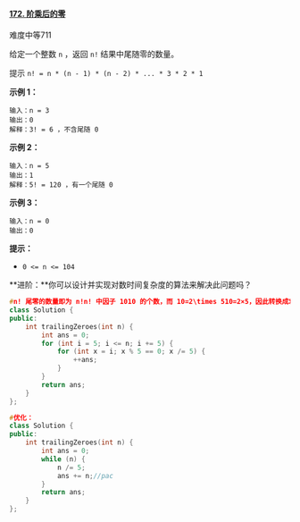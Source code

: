#### [172. 阶乘后的零](https://leetcode.cn/problems/factorial-trailing-zeroes/)

难度中等711

给定一个整数 `n` ，返回 `n!` 结果中尾随零的数量。

提示 `n! = n * (n - 1) * (n - 2) * ... * 3 * 2 * 1` 

**示例 1：**

```
输入：n = 3
输出：0
解释：3! = 6 ，不含尾随 0
```

**示例 2：**

```
输入：n = 5
输出：1
解释：5! = 120 ，有一个尾随 0
```

**示例 3：**

```
输入：n = 0
输出：0
```

**提示：**

- `0 <= n <= 104`

**进阶：**你可以设计并实现对数时间复杂度的算法来解决此问题吗？

```cpp
#n! 尾零的数量即为 n!n! 中因子 1010 的个数，而 10=2\times 510=2×5，因此转换成求 n!n! 中质因子 22 的个数和质因子 55 的个数的较小值。由于质因子 55 的个数不会大于质因子 22 的个数（具体证明见方法二），我们可以仅考虑质因子 55 的个数。而 n!n! 中质因子 55 的个数等于 [1,n][1,n] 的每个数的质因子 55 的个数之和，我们可以通过遍历 [1,n][1,n] 的所有 55 的倍数求出。
class Solution {
public:
    int trailingZeroes(int n) {
        int ans = 0;
        for (int i = 5; i <= n; i += 5) {
            for (int x = i; x % 5 == 0; x /= 5) {
                ++ans;
            }
        }
        return ans;
    }
};
```

```cpp
#优化：
class Solution {
public:
    int trailingZeroes(int n) {
        int ans = 0;
        while (n) {
            n /= 5;
            ans += n;//pac
        }
        return ans;
    }
};
```

